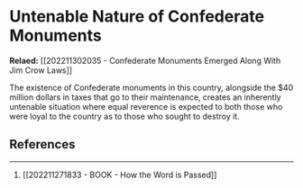 # Untenable Nature of Confederate Monuments

**Relaed:** [[202211302035 - Confederate Monuments Emerged Along With Jim Crow Laws]]

The existence of Confederate monuments in this country, alongside the $40 million dollars in taxes that go to their maintenance, creates an inherently untenable situation where equal reverence is expected to both those who were loyal to the country as to those who sought to destroy it.

## References
---
1. [[202211271833 - BOOK - How the Word is Passed]]